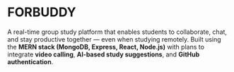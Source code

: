 # FORBUDDY
A real-time group study platform that enables students to collaborate, chat, and stay productive together — even when studying remotely. Built using the **MERN stack (MongoDB, Express, React, Node.js)** with plans to integrate **video calling**, **AI-based study suggestions**, and **GitHub authentication**.
